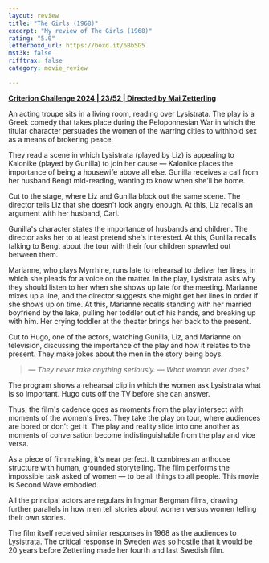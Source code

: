 ```yaml
---
layout: review
title: "The Girls (1968)"
excerpt: "My review of The Girls (1968)"
rating: "5.0"
letterboxd_url: https://boxd.it/6Bb5G5
mst3k: false
rifftrax: false
category: movie_review

---
```


<b><a href="https://boxd.it/qWjuA/detail" rel="nofollow">Criterion Challenge 2024 | 23/52 | Directed by Mai Zetterling</a></b>

An acting troupe sits in a living room, reading over Lysistrata. The play is a Greek comedy that takes place during the Peloponnesian War in which the titular character persuades the women of the warring cities to withhold sex as a means of brokering peace.

They read a scene in which Lysistrata (played by Liz) is appealing to Kalonike (played by Gunilla) to join her cause — Kalonike places the importance of being a housewife above all else. Gunilla receives a call from her husband Bengt mid-reading, wanting to know when she'll be home.

Cut to the stage, where Liz and Gunilla block out the same scene. The director tells Liz that she doesn't look angry enough. At this, Liz recalls an argument with her husband, Carl.

Gunilla's character states the importance of husbands and children. The director asks her to at least pretend she's interested. At this, Gunilla recalls talking to Bengt about the tour with their four children sprawled out between them.

Marianne, who plays Myrrhine, runs late to rehearsal to deliver her lines, in which she pleads for a voice on the matter. In the play, Lysistrata asks why they should listen to her when she shows up late for the meeting. Marianne mixes up a line, and the director suggests she might get her lines in order if she shows up on time. At this, Marianne recalls standing with her married boyfriend by the lake, pulling her toddler out of his hands, and breaking up with him. Her crying toddler at the theater brings her back to the present.

Cut to Hugo, one of the actors, watching Gunilla, Liz, and Marianne on television, discussing the importance of the play and how it relates to the present. They make jokes about the men in the story being boys.

<blockquote><i>— They never take anything seriously.
</i><i>— What woman ever does?</i></blockquote>The program shows a rehearsal clip in which the women ask Lysistrata what is so important. Hugo cuts off the TV before she can answer.

Thus, the film's cadence goes as moments from the play intersect with moments of the women's lives. They take the play on tour, where audiences are bored or don't get it. The play and reality slide into one another as moments of conversation become indistinguishable from the play and vice versa.

As a piece of filmmaking, it's near perfect. It combines an arthouse structure with human, grounded storytelling. The film performs the impossible task asked of women — to be all things to all people. This movie is Second Wave embodied.

All the principal actors are regulars in Ingmar Bergman films, drawing further parallels in how men tell stories about women versus women telling their own stories.

The film itself received similar responses in 1968 as the audiences to Lysistrata. The critical response in Sweden was so hostile that it would be 20 years before Zetterling made her fourth and last Swedish film.